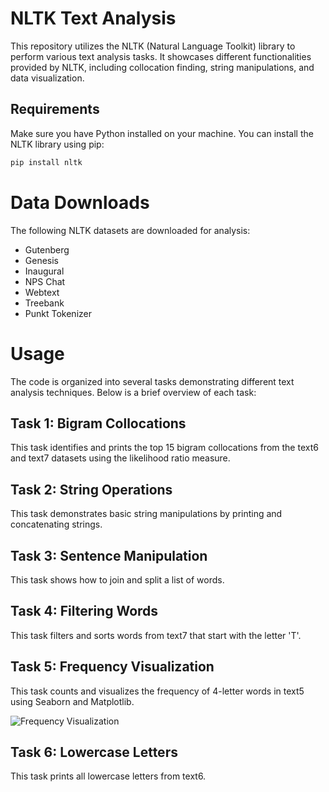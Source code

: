 # NLTK Text Analysis

This repository utilizes the NLTK (Natural Language Toolkit) library to perform various text analysis tasks. It showcases different functionalities provided by NLTK, including collocation finding, string manipulations, and data visualization.

## Requirements

Make sure you have Python installed on your machine. You can install the NLTK library using pip:

```bash
pip install nltk
```

# Data Downloads

The following NLTK datasets are downloaded for analysis:

- Gutenberg
- Genesis
- Inaugural
- NPS Chat
- Webtext
- Treebank
- Punkt Tokenizer

# Usage

The code is organized into several tasks demonstrating different text analysis techniques. Below is a brief overview of each task:

## Task 1: Bigram Collocations
This task identifies and prints the top 15 bigram collocations from the text6 and text7 datasets using the likelihood ratio measure.

## Task 2: String Operations
This task demonstrates basic string manipulations by printing and concatenating strings.

## Task 3: Sentence Manipulation
This task shows how to join and split a list of words.

## Task 4: Filtering Words
This task filters and sorts words from text7 that start with the letter 'T'.

## Task 5: Frequency Visualization
This task counts and visualizes the frequency of 4-letter words in text5 using Seaborn and Matplotlib.

![Frequency Visualization](/NLP01.png)

## Task 6: Lowercase Letters
This task prints all lowercase letters from text6.
